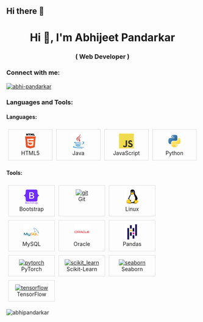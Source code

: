 ## Hi there 👋

<!--
**abhipandarkar/abhipandarkar** is a ✨ _special_ ✨ repository because its `README.md` (this file) appears on your GitHub profile.

Here are some ideas to get you started:

- 🔭 I’m currently working on ...
- 🌱 I’m currently learning ...
- 👯 I’m looking to collaborate on ...
- 🤔 I’m looking for help with ...
- 💬 Ask me about ...
- 📫 How to reach me: ...
- 😄 Pronouns: ...
- ⚡ Fun fact: ...
-->
<h1 align="center">Hi 👋, I'm Abhijeet Pandarkar</h1>
<h3 align="center">( Web Developer )</h3>

<h3 align="left">Connect with me:</h3>
<p align="left">
<a href="https://www.linkedin.com/in/abhi-pandarkar-b13052250/" target="blank"><img align="center" src="https://raw.githubusercontent.com/rahuldkjain/github-profile-readme-generator/master/src/images/icons/Social/linked-in-alt.svg" alt="abhi-pandarkar" height="30" width="40" /></a>
</p>
<h3 align="left">Languages and Tools:</h3>

<h4 align="left">Languages:</h4>
<div align="left" style="display: flex; justify-content: flex-start;">
  <div style="border: 1px solid #ddd; padding: 10px; margin: 5px; text-align: center; width: 100px;">
    <a href="https://www.w3.org/html/" target="_blank" rel="noreferrer">
      <img src="https://raw.githubusercontent.com/devicons/devicon/master/icons/html5/html5-original-wordmark.svg" alt="html5" width="40" height="40"/>
    </a>
    <div>HTML5</div>
  </div>
  <div style="border: 1px solid #ddd; padding: 10px; margin: 5px; text-align: center; width: 100px;">
    <a href="https://www.java.com" target="_blank" rel="noreferrer">
      <img src="https://raw.githubusercontent.com/devicons/devicon/master/icons/java/java-original.svg" alt="java" width="40" height="40"/>
    </a>
    <div>Java</div>
  </div>
  <div style="border: 1px solid #ddd; padding: 10px; margin: 5px; text-align: center; width: 100px;">
    <a href="https://developer.mozilla.org/en-US/docs/Web/JavaScript" target="_blank" rel="noreferrer">
      <img src="https://raw.githubusercontent.com/devicons/devicon/master/icons/javascript/javascript-original.svg" alt="javascript" width="40" height="40"/>
    </a>
    <div>JavaScript</div>
  </div>
  <div style="border: 1px solid #ddd; padding: 10px; margin: 5px; text-align: center; width: 100px;">
    <a href="https://www.python.org" target="_blank" rel="noreferrer">
      <img src="https://raw.githubusercontent.com/devicons/devicon/master/icons/python/python-original.svg" alt="python" width="40" height="40"/>
    </a>
    <div>Python</div>
  </div>
</div>

<h4 align="left">Tools:</h4>
<div align="left" style="display: flex; justify-content: flex-start; flex-wrap: wrap;">
  <div style="border: 1px solid #ddd; padding: 10px; margin: 5px; text-align: center; width: 100px;">
    <a href="https://getbootstrap.com" target="_blank" rel="noreferrer">
      <img src="https://raw.githubusercontent.com/devicons/devicon/master/icons/bootstrap/bootstrap-plain-wordmark.svg" alt="bootstrap" width="40" height="40"/>
    </a>
    <div>Bootstrap</div>
  </div>
  <div style="border: 1px solid #ddd; padding: 10px; margin: 5px; text-align: center; width: 100px;">
    <a href="https://git-scm.com/" target="_blank" rel="noreferrer">
      <img src="https://www.vectorlogo.zone/logos/git-scm/git-scm-icon.svg" alt="git" width="40" height="40"/>
    </a>
    <div>Git</div>
  </div>
  <div style="border: 1px solid #ddd; padding: 10px; margin: 5px; text-align: center; width: 100px;">
    <a href="https://www.linux.org/" target="_blank" rel="noreferrer">
      <img src="https://raw.githubusercontent.com/devicons/devicon/master/icons/linux/linux-original.svg" alt="linux" width="40" height="40"/>
    </a>
    <div>Linux</div>
  </div>
  <div style="border: 1px solid #ddd; padding: 10px; margin: 5px; text-align: center; width: 100px;">
    <a href="https://www.mysql.com/" target="_blank" rel="noreferrer">
      <img src="https://raw.githubusercontent.com/devicons/devicon/master/icons/mysql/mysql-original-wordmark.svg" alt="mysql" width="40" height="40"/>
    </a>
    <div>MySQL</div>
  </div>
  <div style="border: 1px solid #ddd; padding: 10px; margin: 5px; text-align: center; width: 100px;">
    <a href="https://www.oracle.com/" target="_blank" rel="noreferrer">
      <img src="https://raw.githubusercontent.com/devicons/devicon/master/icons/oracle/oracle-original.svg" alt="oracle" width="40" height="40"/>
    </a>
    <div>Oracle</div>
  </div>
  <div style="border: 1px solid #ddd; padding: 10px; margin: 5px; text-align: center; width: 100px;">
    <a href="https://pandas.pydata.org/" target="_blank" rel="noreferrer">
      <img src="https://raw.githubusercontent.com/devicons/devicon/2ae2a900d2f041da66e950e4d48052658d850630/icons/pandas/pandas-original.svg" alt="pandas" width="40" height="40"/>
    </a>
    <div>Pandas</div>
  </div>
  <div style="border: 1px solid #ddd; padding: 10px; margin: 5px; text-align: center; width: 100px;">
    <a href="https://pytorch.org/" target="_blank" rel="noreferrer">
      <img src="https://www.vectorlogo.zone/logos/pytorch/pytorch-icon.svg" alt="pytorch" width="40" height="40"/>
    </a>
    <div>PyTorch</div>
  </div>
  <div style="border: 1px solid #ddd; padding: 10px; margin: 5px; text-align: center; width: 100px;">
    <a href="https://scikit-learn.org/" target="_blank" rel="noreferrer">
      <img src="https://upload.wikimedia.org/wikipedia/commons/0/05/Scikit_learn_logo_small.svg" alt="scikit_learn" width="40" height="40"/>
    </a>
    <div>Scikit-Learn</div>
  </div>
  <div style="border: 1px solid #ddd; padding: 10px; margin: 5px; text-align: center; width: 100px;">
    <a href="https://seaborn.pydata.org/" target="_blank" rel="noreferrer">
      <img src="https://seaborn.pydata.org/_images/logo-mark-lightbg.svg" alt="seaborn" width="40" height="40"/>
    </a>
    <div>Seaborn</div>
  </div>
  <div style="border: 1px solid #ddd; padding: 10px; margin: 5px; text-align: center; width: 100px;">
    <a href="https://www.tensorflow.org" target="_blank" rel="noreferrer">
      <img src="https://www.vectorlogo.zone/logos/tensorflow/tensorflow-icon.svg" alt="tensorflow" width="40" height="40"/>
    </a>
    <div>TensorFlow</div>
  </div>
</div>

<p><img align="center" src="https://github-readme-stats.vercel.app/api/top-langs?username=abhipandarkar&show_icons=true&locale=en&layout=compact" alt="abhipandarkar" /></p>
